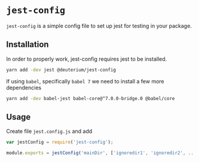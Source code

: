 # `jest-config`

`jest-config` is a simple config file to set up jest for testing in your package. 

## Installation
In order to properly work, jest-config requires jest to be installed.

```bash
yarn add -dev jest @deuterium/jest-config
```

If using `babel`, specifically `babel 7` we need to install a few more dependencies

```bash
yarn add -dev babel-jest babel-core@^7.0.0-bridge.0 @babel/core
```

## Usage

Create file `jest.config.js` and add

``` javascript
var jestConfig = require('jest-config');

module.exports = jestConfig('mainDir', ['ignoredir1', 'ignoredir2', ...])
```
